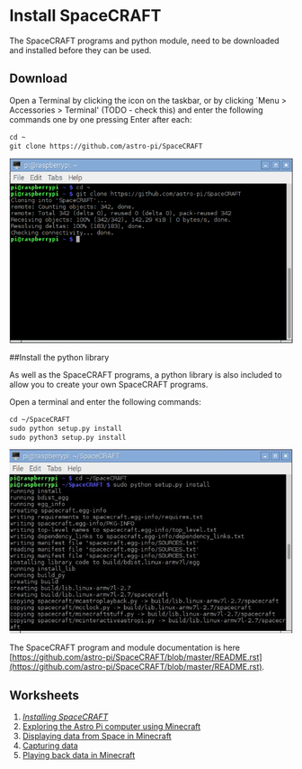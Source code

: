 # Install SpaceCRAFT

The SpaceCRAFT programs and python module, need to be downloaded and installed before they can be used.

## Download

Open a Terminal by clicking the icon on the taskbar, or by clicking `Menu > Accessories > Terminal' (TODO - check this) and enter the following commands one by one pressing Enter after each:

```
cd ~
git clone https://github.com/astro-pi/SpaceCRAFT
```

![Downloading SpaceCRAFT](../images/downloadspacecraft.png)

##Install the python library

As well as the SpaceCRAFT programs, a python library is also included to allow you to create your own SpaceCRAFT programs.

Open a terminal and enter the following commands:

```
cd ~/SpaceCRAFT
sudo python setup.py install
sudo python3 setup.py install
```

![Installing SpaceCRAFT](../images/installspacecraft.jpg)

The SpaceCRAFT program and module documentation is here [https://github.com/astro-pi/SpaceCRAFT/blob/master/README.rst](https://github.com/astro-pi/SpaceCRAFT/blob/master/README.rst).

## Worksheets
1. *[Installing SpaceCRAFT](installspacecraft.md)*
2. [Exploring the Astro Pi computer using Minecraft](interactiveastropi.md)
3. [Displaying data from Space in Minecraft](displayingrealtimedata.md)
4. [Capturing data](capturingdata.md)
5. [Playing back data in Minecraft](playbackdata.md)
